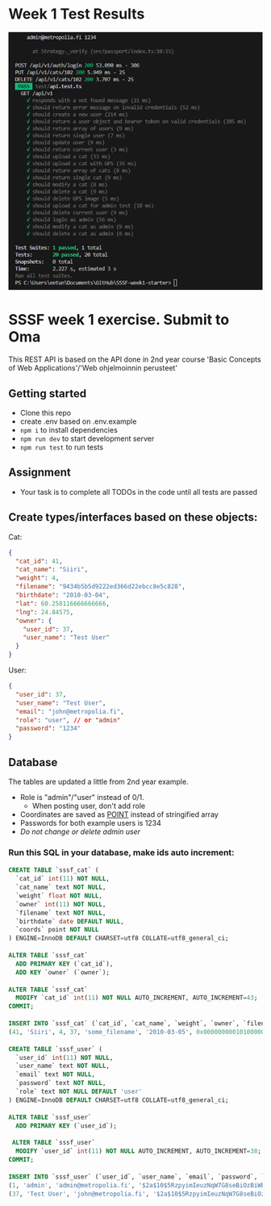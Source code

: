 # Week 1 Test Results

![Results](https://github.com/edvni/SSSF-week1-starter/blob/main/week-1-test-results.png)

# SSSF week 1 exercise. Submit to Oma

This REST API is based on the API done in 2nd year course 'Basic Concepts of Web Applications'/'Web ohjelmoinnin perusteet'

## Getting started

- Clone this repo
- create .env based on .env.example
- `npm i` to install dependencies
- `npm run dev` to start development server
- `npm run test` to run tests

## Assignment

- Your task is to complete all TODOs in the code until all tests are passed

## Create types/interfaces based on these objects:

Cat:

```json
{
  "cat_id": 41,
  "cat_name": "Siiri",
  "weight": 4,
  "filename": "9434b5b5d9222ed366d22ebcc8e5c828",
  "birthdate": "2010-03-04",
  "lat": 60.258116666666666,
  "lng": 24.84575,
  "owner": {
    "user_id": 37,
    "user_name": "Test User"
  }
}
```

User:

```json
{
  "user_id": 37,
  "user_name": "Test User",
  "email": "john@metropolia.fi",
  "role": "user", // or "admin"
  "password": "1234"
}
```

## Database

The tables are updated a little from 2nd year example.

- Role is "admin"/"user" instead of 0/1.
  - When posting user, don't add role
- Coordinates are saved as [POINT](https://mariadb.com/kb/en/geometry-types/#pointpoint) instead of stringified array
- Passwords for both example users is 1234
- _Do not change or delete admin user_

### Run this SQL in your database, make ids auto increment:

```sql
CREATE TABLE `sssf_cat` (
  `cat_id` int(11) NOT NULL,
  `cat_name` text NOT NULL,
  `weight` float NOT NULL,
  `owner` int(11) NOT NULL,
  `filename` text NOT NULL,
  `birthdate` date DEFAULT NULL,
  `coords` point NOT NULL
) ENGINE=InnoDB DEFAULT CHARSET=utf8 COLLATE=utf8_general_ci;

ALTER TABLE `sssf_cat`
  ADD PRIMARY KEY (`cat_id`),
  ADD KEY `owner` (`owner`);

ALTER TABLE `sssf_cat`
  MODIFY `cat_id` int(11) NOT NULL AUTO_INCREMENT, AUTO_INCREMENT=43;
COMMIT;

INSERT INTO `sssf_cat` (`cat_id`, `cat_name`, `weight`, `owner`, `filename`, `birthdate`, `coords`) VALUES
(41, 'Siiri', 4, 37, 'some_filename', '2010-03-05', 0x00000000010100000064f188f709214e408d976e1283d83840);

CREATE TABLE `sssf_user` (
  `user_id` int(11) NOT NULL,
  `user_name` text NOT NULL,
  `email` text NOT NULL,
  `password` text NOT NULL,
  `role` text NOT NULL DEFAULT 'user'
) ENGINE=InnoDB DEFAULT CHARSET=utf8 COLLATE=utf8_general_ci;

ALTER TABLE `sssf_user`
  ADD PRIMARY KEY (`user_id`);
  
 ALTER TABLE `sssf_user`
  MODIFY `user_id` int(11) NOT NULL AUTO_INCREMENT, AUTO_INCREMENT=38;
COMMIT;

INSERT INTO `sssf_user` (`user_id`, `user_name`, `email`, `password`, `role`) VALUES
(1, 'admin', 'admin@metropolia.fi', '$2a$10$5RzpyimIeuzNqW7G8seBiOzBiWBvrSWroDomxMa0HzU6K2ddSgixS', 'admin'),
(37, 'Test User', 'john@metropolia.fi', '$2a$10$5RzpyimIeuzNqW7G8seBiOzBiWBvrSWroDomxMa0HzU6K2ddSgixS', 'user');
```

